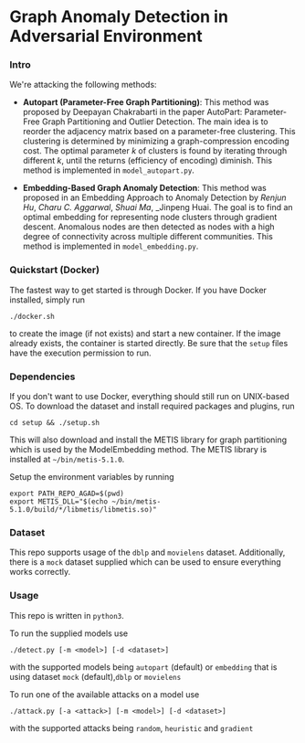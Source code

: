 # Graph Anomaly Detection in Adversarial Environment

### Intro

We're attacking the following methods:

- **Autopart (Parameter-Free Graph Partitioning)**: This method was
proposed by Deepayan Chakrabarti in the paper AutoPart: Parameter-Free
Graph Partitioning and Outlier Detection.
The main idea is to reorder the adjacency matrix based on a parameter-free
clustering. This clustering is determined by minimizing a graph-compression
encoding cost. The optimal parameter _k_ of clusters is found by iterating
through different _k_, until the returns (efficiency of encoding) diminish.
This method is implemented in `model_autopart.py`.

- **Embedding-Based Graph Anomaly Detection**:
This method was proposed in an Embedding Approach to Anomaly Detection by
_Renjun Hu_, _Charu C. Aggarwal_, _Shuai Ma_, _Jinpeng Huai.
The goal is to find an optimal embedding for representing node clusters
through gradient descent. Anomalous nodes are then detected as nodes with
a high degree of connectivity across multiple different communities.
This method is implemented in `model_embedding.py`.

### Quickstart (Docker)
The fastest way to get started is through Docker. If you have Docker
installed, simply run
```
./docker.sh
```
to create the image (if not exists) and start a new container.
If the image already exists, the container is started directly.
Be sure that the `setup` files have the execution permission to run.

### Dependencies
If you don't want to use Docker, everything should still run on UNIX-based OS.
To download the dataset and install required packages and plugins, run
```
cd setup && ./setup.sh
```
This will also download and install the METIS library for graph partitioning
which is used by the ModelEmbedding method.
The METIS library is installed at `~/bin/metis-5.1.0`.

Setup the environment variables by running
```
export PATH_REPO_AGAD=$(pwd)
export METIS_DLL="$(echo ~/bin/metis-5.1.0/build/*/libmetis/libmetis.so)"
```

### Dataset
This repo supports usage of the `dblp` and `movielens` dataset.
Additionally, there is a `mock` dataset supplied which can be used to ensure
everything works correctly.

### Usage
This repo is written in `python3`.

To run the supplied models use
```
./detect.py [-m <model>] [-d <dataset>]
```
with the supported models being `autopart` (default) or `embedding`
that is using dataset `mock` (default),`dblp` or `movielens`

To run one of the available attacks on a model use
```
./attack.py [-a <attack>] [-m <model>] [-d <dataset>]
```
with the supported attacks being `random`, `heuristic` and `gradient`
